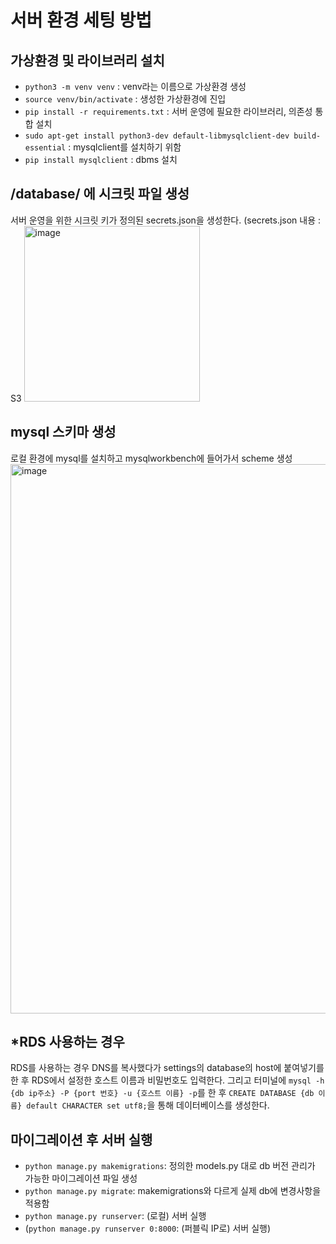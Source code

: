 # 서버 환경 세팅 방법
## 가상환경 및 라이브러리 설치
* `python3 -m venv venv` : venv라는 이름으로 가상환경 생성
* `source venv/bin/activate` : 생성한 가상환경에 진입
* `pip install -r requirements.txt` : 서버 운영에 필요한 라이브러리, 의존성 통합 설치
* `sudo apt-get install python3-dev default-libmysqlclient-dev build-essential` : mysqlclient를 설치하기 위함
* `pip install mysqlclient` : dbms 설치

## /database/ 에 시크릿 파일 생성
서버 운영을 위한 시크릿 키가 정의된 secrets.json을 생성한다. (secrets.json 내용 : S3 
<img width="281" alt="image" src="https://user-images.githubusercontent.com/39481106/230593774-b1a74378-ae3f-48fc-b188-b91be72f0eb1.png">

## mysql 스키마 생성
로컬 환경에 mysql를 설치하고 mysqlworkbench에 들어가서 scheme 생성
<img width="879" alt="image" src="https://user-images.githubusercontent.com/39481106/230592742-e3c3f048-7d0c-4229-b8bf-944830e03db2.png">
## *RDS 사용하는 경우
RDS를 사용하는 경우 DNS를 복사했다가 settings의 database의 host에 붙여넣기를 한 후 RDS에서 설정한 호스트 이름과 비밀번호도 입력한다.
그리고 터미널에 `mysql -h {db ip주소} -P {port 번호} -u {호스트 이름} -p`를 한 후 `CREATE DATABASE {db 이름} default CHARACTER set utf8;`을 통해 데이터베이스를 생성한다.
## 마이그레이션 후 서버 실행
* `python manage.py makemigrations`: 정의한 models.py 대로 db 버전 관리가 가능한 마이그레이션 파일 생성
* `python manage.py migrate`: makemigrations와 다르게 실제 db에 변경사항을 적용함
* `python manage.py runserver`: (로컬) 서버 실행
* (`python manage.py runserver 0:8000`: (퍼블릭 IP로) 서버 실행)
